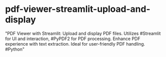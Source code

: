 # pdf-viewer-streamlit-upload-and-display
"PDF Viewer with Streamlit: Upload and display PDF files. Utilizes #Streamlit for UI and interaction, #PyPDF2 for PDF processing. Enhance PDF experience with text extraction. Ideal for user-friendly PDF handling. #Python"
